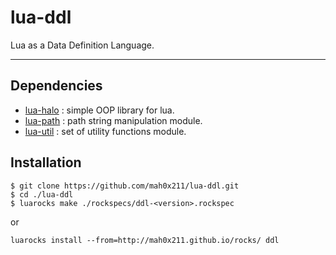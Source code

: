 # lua-ddl

Lua as a Data Definition Language.

***

## Dependencies

- [lua-halo](https://github.com/mah0x211/lua-halo) : simple OOP library for lua.
- [lua-path](https://github.com/mah0x211/lua-path) : path string manipulation module.
- [lua-util](https://github.com/mah0x211/lua-util) : set of utility functions module.

## Installation

```
$ git clone https://github.com/mah0x211/lua-ddl.git
$ cd ./lua-ddl
$ luarocks make ./rockspecs/ddl-<version>.rockspec
```

or

```
luarocks install --from=http://mah0x211.github.io/rocks/ ddl
```
